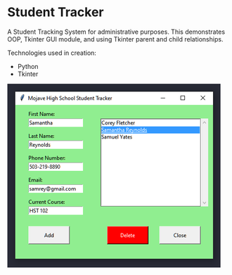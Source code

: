 # Student Tracker
 
A Student Tracking System for administrative purposes. This demonstrates
OOP, Tkinter GUI module, and using Tkinter parent and child relationships.

Technologies used in creation:
- Python
- Tkinter

![Student Tracker App](./readme_images/app_gui.png)

